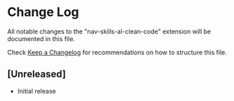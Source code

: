 # Change Log
All notable changes to the "nav-skills-al-clean-code" extension will be documented in this file.

Check [Keep a Changelog](http://keepachangelog.com/) for recommendations on how to structure this file.

## [Unreleased]
- Initial release